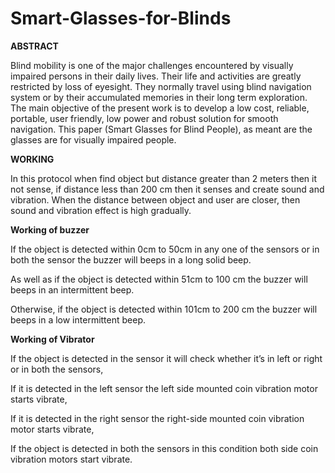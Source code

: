 # Smart-Glasses-for-Blinds
**ABSTRACT**

  Blind mobility is one of the major challenges encountered by
visually impaired persons in their daily lives. Their life and activities
are greatly restricted by loss of eyesight. They normally travel using
blind navigation system or by their accumulated memories in their
long term exploration. The main objective of the present work is to
develop a low cost, reliable, portable, user friendly, low power and
robust solution for smooth navigation. This paper (Smart Glasses for
Blind People), as meant are the glasses are for visually impaired
people.

**WORKING**

   In this protocol when find object but distance greater than 2 meters then it
not sense, if distance less than 200 cm then it senses and create sound and
vibration. When the distance between object and user are closer, then sound
and vibration effect is high gradually.

  **Working of buzzer**

   If the object is detected within 0cm to 50cm in any one of the sensors or in
both the sensor the buzzer will beeps in a long solid beep.

   As well as if the object is detected within 51cm to 100 cm the buzzer will
beeps in an intermittent beep.

   Otherwise, if the object is detected within 101cm to 200 cm the buzzer will
beeps in a low intermittent beep.

  **Working of Vibrator**

   If the object is detected in the sensor it will check whether it’s in left or right
or in both the sensors,

   If it is detected in the left sensor the left side mounted coin vibration motor
starts vibrate,

   If it is detected in the right sensor the right-side mounted coin vibration
motor starts vibrate,

   If the object is detected in both the sensors in this condition both side coin
vibration motors start vibrate.
